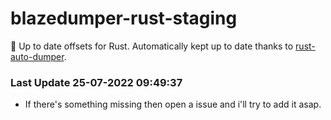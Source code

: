 # blazedumper-rust-staging

🚀 Up to date offsets for Rust. Automatically kept up to date thanks to [rust-auto-dumper](https://github.com/Akandesh/rust-auto-dumper).


### Last Update 25-07-2022 09:49:37
- If there's something missing then open a issue and i'll try to add it asap.